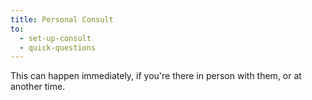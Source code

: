 ```yaml
---
title: Personal Consult
to:
  - set-up-consult
  - quick-questions
---
```


This can happen immediately, if you're there in person with them, or at another time.